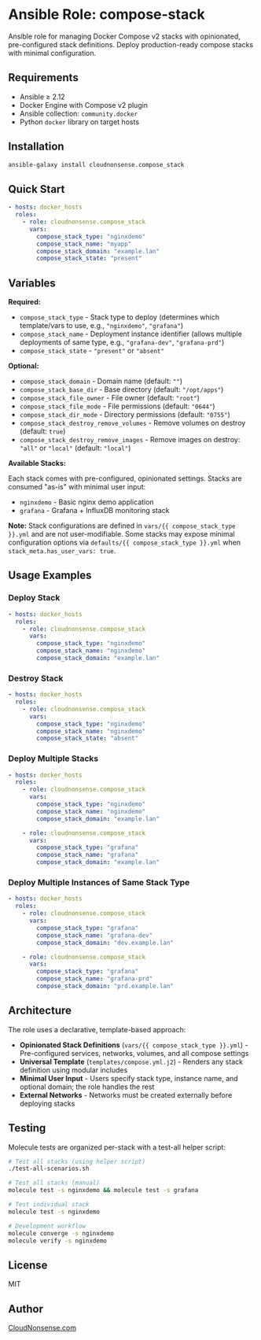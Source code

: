 # Ansible Role: compose-stack

Ansible role for managing Docker Compose v2 stacks with opinionated, pre-configured stack definitions. Deploy production-ready compose stacks with minimal configuration.

## Requirements

- Ansible ≥ 2.12
- Docker Engine with Compose v2 plugin
- Ansible collection: `community.docker`
- Python `docker` library on target hosts

## Installation

```bash
ansible-galaxy install cloudnonsense.compose_stack
```

## Quick Start

```yaml
- hosts: docker_hosts
  roles:
    - role: cloudnonsense.compose_stack
      vars:
        compose_stack_type: "nginxdemo"
        compose_stack_name: "myapp"
        compose_stack_domain: "example.lan"
        compose_stack_state: "present"
```

## Variables

**Required:**
- `compose_stack_type` - Stack type to deploy (determines which template/vars to use, e.g., `"nginxdemo"`, `"grafana"`)
- `compose_stack_name` - Deployment instance identifier (allows multiple deployments of same type, e.g., `"grafana-dev"`, `"grafana-prd"`)
- `compose_stack_state` - `"present"` or `"absent"`

**Optional:**
- `compose_stack_domain` - Domain name (default: `""`)
- `compose_stack_base_dir` - Base directory (default: `"/opt/apps"`)
- `compose_stack_file_owner` - File owner (default: `"root"`)
- `compose_stack_file_mode` - File permissions (default: `"0644"`)
- `compose_stack_dir_mode` - Directory permissions (default: `"0755"`)
- `compose_stack_destroy_remove_volumes` - Remove volumes on destroy (default: `true`)
- `compose_stack_destroy_remove_images` - Remove images on destroy: `"all"` or `"local"` (default: `"local"`)

**Available Stacks:**

Each stack comes with pre-configured, opinionated settings. Stacks are consumed "as-is" with minimal user input:

- `nginxdemo` - Basic nginx demo application
- `grafana` - Grafana + InfluxDB monitoring stack

**Note:** Stack configurations are defined in `vars/{{ compose_stack_type }}.yml` and are not user-modifiable. Some stacks may expose minimal configuration options via `defaults/{{ compose_stack_type }}.yml` when `stack_meta.has_user_vars: true`.

## Usage Examples

### Deploy Stack

```yaml
- hosts: docker_hosts
  roles:
    - role: cloudnonsense.compose_stack
      vars:
        compose_stack_type: "nginxdemo"
        compose_stack_name: "nginxdemo"
        compose_stack_domain: "example.lan"
```

### Destroy Stack

```yaml
- hosts: docker_hosts
  roles:
    - role: cloudnonsense.compose_stack
      vars:
        compose_stack_type: "nginxdemo"
        compose_stack_name: "nginxdemo"
        compose_stack_state: "absent"
```

### Deploy Multiple Stacks

```yaml
- hosts: docker_hosts
  roles:
    - role: cloudnonsense.compose_stack
      vars:
        compose_stack_type: "nginxdemo"
        compose_stack_name: "nginxdemo"
        compose_stack_domain: "example.lan"

    - role: cloudnonsense.compose_stack
      vars:
        compose_stack_type: "grafana"
        compose_stack_name: "grafana"
        compose_stack_domain: "example.lan"
```

### Deploy Multiple Instances of Same Stack Type

```yaml
- hosts: docker_hosts
  roles:
    - role: cloudnonsense.compose_stack
      vars:
        compose_stack_type: "grafana"
        compose_stack_name: "grafana-dev"
        compose_stack_domain: "dev.example.lan"

    - role: cloudnonsense.compose_stack
      vars:
        compose_stack_type: "grafana"
        compose_stack_name: "grafana-prd"
        compose_stack_domain: "prd.example.lan"
```

## Architecture

The role uses a declarative, template-based approach:

- **Opinionated Stack Definitions** (`vars/{{ compose_stack_type }}.yml`) - Pre-configured services, networks, volumes, and all compose settings
- **Universal Template** (`templates/compose.yml.j2`) - Renders any stack definition using modular includes
- **Minimal User Input** - Users specify stack type, instance name, and optional domain; the role handles the rest
- **External Networks** - Networks must be created externally before deploying stacks

## Testing

Molecule tests are organized per-stack with a test-all helper script:

```bash
# Test all stacks (using helper script)
./test-all-scenarios.sh

# Test all stacks (manual)
molecule test -s nginxdemo && molecule test -s grafana

# Test individual stack
molecule test -s nginxdemo

# Development workflow
molecule converge -s nginxdemo
molecule verify -s nginxdemo
```

## License

MIT

## Author

[CloudNonsense.com](https://cloudnonsense.com)

